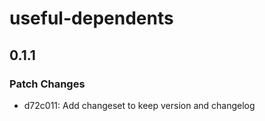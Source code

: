 # useful-dependents

## 0.1.1

### Patch Changes

- d72c011: Add changeset to keep version and changelog
